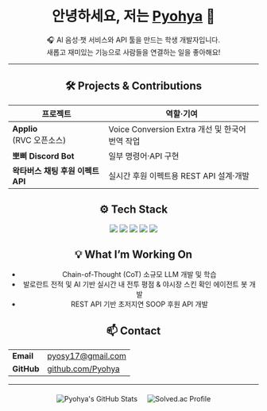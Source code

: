 <div align="center">

<h1>안녕하세요, 저는 <a href="https://github.com/Pyohya">Pyohya</a> 👋</h1>

<p>
  🎧 AI 음성·챗 서비스와 API 툴을 만드는 학생 개발자입니다.<br/>
  새롭고 재미있는 기능으로 사람들을 연결하는 일을 좋아해요!
</p>

---

## 🛠️ Projects & Contributions
| 프로젝트 | 역할·기여 |
|----------|-----------|
| **Applio** <br/>(RVC 오픈소스) | Voice Conversion Extra 개선 및 한국어 번역 작업 |
| **뽀삐 Discord Bot** | 일부 명령어·API 구현 |
| **왁타버스 채팅 후원 이펙트 API** | 실시간 후원 이펙트용 REST API 설계·개발 |

## ⚙️ Tech Stack
<!-- 적절히 수정·추가하세요 -->
<img src="https://img.shields.io/badge/Python-3776AB?style=flat&logo=python&logoColor=white"/>
<img src="https://img.shields.io/badge/JavaScript-F7DF1E?style=flat&logo=javascript&logoColor=black"/>
<img src="https://img.shields.io/badge/Node.js-339933?style=flat&logo=node.js&logoColor=white"/>
<img src="https://img.shields.io/badge/FastAPI-009688?style=flat&logo=fastapi&logoColor=white"/>
<img src="https://img.shields.io/badge/Discord.js-5865F2?style=flat&logo=discord&logoColor=white"/>

## 💡 What I’m Working On
- Chain-of-Thought (CoT) 소규모 LLM 개발 및 학습
- 발로란트 전적 및 AI 기반 실시간 내 전투 평점 & 야시장 스킨 확인 에이전트 봇 개발
- REST API 기반 초저지연 SOOP 후원 API 개발

## 📫 Contact
|  |  |
|--|--|
| **Email** | <pyosy17@gmail.com> |
| **GitHub** | [github.com/Pyohya](https://github.com/Pyohya) |

---

<!-- GitHub Stats + Solved.ac Profile (same line) -->
<div style="display: flex; justify-content: center; gap: 20px; margin: 20px 0;">
  <img src="https://github-readme-stats.vercel.app/api?username=Pyohya&show_icons=true&theme=tokyonight" alt="Pyohya's GitHub Stats" />
  <img src="http://mazassumnida.wtf/api/v2/generate_badge?boj=pyohya" alt="Solved.ac Profile" />
</div>

</div>
